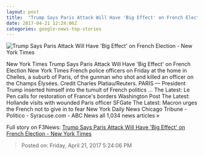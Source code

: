 ```yaml
---
layout: post
title:  "Trump Says Paris Attack Will Have 'Big Effect' on French Election - New York Times"
date: 2017-04-21 12:24:06Z
categories: google-news-top-stories
---
```


![Trump Says Paris Attack Will Have 'Big Effect' on French Election - New York Times](https://static01.nyt.com/images/2017/04/22/world/22paris-1/22paris-1-facebookJumbo.jpg)

New York Times Trump Says Paris Attack Will Have 'Big Effect' on French Election New York Times French police officers on Friday at the home in Chelles, a suburb of Paris, of the gunman who shot and killed an officer on the Champs Élysées. Credit Charles Platiau/Reuters. PARIS — President Trump inserted himself into the tumult of French politics ... The Latest: Le Pen calls for restoration of France's borders Washington Post The Latest: Hollande visits with wounded Paris officer SFGate The Latest: Macron urges the French not to give in to fear New York Daily News Chicago Tribune - Politico - Syracuse.com - ABC News all 1,034 news articles »


Full story on F3News: [Trump Says Paris Attack Will Have 'Big Effect' on French Election - New York Times](http://www.f3nws.com/n/CvWjNH)

> Posted on: Friday, April 21, 2017 5:24:06 PM
